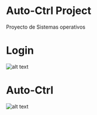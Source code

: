 # Auto-Ctrl Project
Proyecto de Sistemas operativos


# Login
![alt text](https://github.com/RaulToto/Auto-Ctrl/blob/master/images/login.png)

# Auto-Ctrl
![alt text](https://github.com/RaulToto/Auto-Ctrl/blob/master/images/autoctrl.png)

